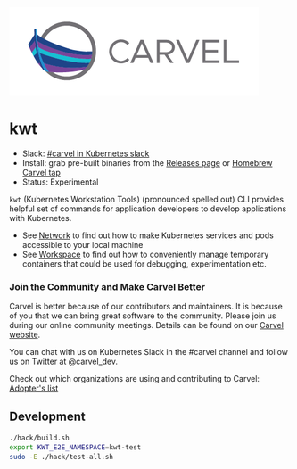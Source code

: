 ![logo](docs/CarvelLogo.png)

# kwt

- Slack: [#carvel in Kubernetes slack](https://slack.kubernetes.io)
- Install: grab pre-built binaries from the [Releases page](https://github.com/carvel-dev/kwt/releases) or [Homebrew Carvel tap](https://github.com/carve-dev/carvel)
- Status: Experimental

`kwt` (Kubernetes Workstation Tools) (pronounced spelled out) CLI provides helpful set of commands for application developers to develop applications with Kubernetes.

- See [Network](docs/network.md) to find out how to make Kubernetes services and pods accessible to your local machine
- See [Workspace](docs/workspace.md) to find out how to conveniently manage temporary containers that could be used for debugging, experimentation etc.

### Join the Community and Make Carvel Better
Carvel is better because of our contributors and maintainers. It is because of you that we can bring great software to the community.
Please join us during our online community meetings. Details can be found on our [Carvel website](https://carvel.dev/community/).

You can chat with us on Kubernetes Slack in the #carvel channel and follow us on Twitter at @carvel_dev.

Check out which organizations are using and contributing to Carvel: [Adopter's list](https://github.com/carvel-dev/carvel/blob/master/ADOPTERS.md)

## Development

```bash
./hack/build.sh
export KWT_E2E_NAMESPACE=kwt-test
sudo -E ./hack/test-all.sh
```
